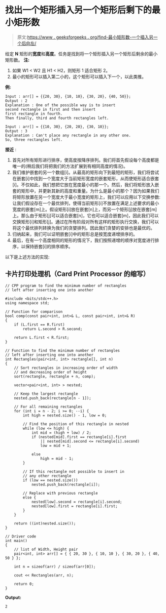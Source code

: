 # 找出一个矩形插入另一个矩形后剩下的最小矩形数

> 原文:[https://www . geeksforgeeks . org/find-最小矩形数-一个插入另一个后向左/](https://www.geeksforgeeks.org/find-the-minimum-number-of-rectangles-left-after-inserting-one-into-another/)

给定 **N** 矩形的**宽度**和**高度**。任务是找到将一个矩形插入另一个矩形后剩余的最小矩形数。
**注:**

1.  如果 W1 < W2 且 H1 < H2，则矩形 1 适合矩形 2。
2.  最小的矩形可以插入第二小的，这个矩形可以插入下一个，以此类推。

**例:**

```
Input : arr[] = {{20, 30}, {10, 10}, {30, 20}, {40, 50}};
Output : 2
Explanation : One of the possible way is to insert 
second rectangle in first and then insert 
first rectangle in fourth. 
Then finally, third and fourth rectangles left.

Input : arr[] = {{10, 30}, {20, 20}, {30, 10}};
Output : 3
Explanation : Can't place any rectangle in any other one. 
So, three rectangles left.
```

**接近** :

1.  首先对所有矩形进行排序，使高度按降序排列。我们将首先假设每个高度都是唯一的(稍后我们将把我们的方法扩展到有相同高度的情况)。
2.  我们维护嵌套的另一个数组[i]。从最高的矩形向下到最短的矩形，我们将尝试在嵌套[i]中找到一个宽度大于当前矩形宽度的嵌套矩形，从而使矩形适合嵌套[i]。不仅如此，我们想把它放在宽度最小的那一个。然后，我们将矩形放入嵌套的矩形中，并更新其新的高度和重量。为什么是最小的那个？因为如果我们将矩形放置在另一个宽度大于最小宽度的矩形上，我们可以应用以下交换参数:
    让我们假设存在一个最优排列，使得当前矩形[i]不放置在满足上述要求的最小宽度的嵌套[m]上。假设矩形[i]放在嵌套[n]上，而另一个矩形[j]放在嵌套[m]上。那么由于矩形[j]可以适合嵌套[n]，它也可以适合嵌套[m]，因此我们可以交换矩形[i]和矩形[j]。通过在所有阶段对所有这样的矩形执行交换，我们可以将这个最优排列转换为我们的贪婪排列。因此我们贪婪的安排也是最优的。
3.  归纳起来，我们可以证明嵌套[i]中的矩形总是按宽度递增排序的。
4.  最后，在有一个高度相同的矩形的情况下，我们按照递增的顺序对宽度进行排序，以保持嵌套[i]的排序顺序。

以下是上述方法的实现:

## 卡片打印处理机（Card Print Processor 的缩写）

```
// CPP program to find the minimum number of rectangles
// left after inserting one into another

#include <bits/stdc++.h>
using namespace std;

// Function for comparison
bool comp(const pair<int, int>& L, const pair<int, int>& R)
{
    if (L.first == R.first)
        return L.second > R.second;

    return L.first < R.first;
}

// Function to find the minimum number of rectangles
// left after inserting one into another
int Rectangles(pair<int, int> rectangle[], int n)
{
    // Sort rectangles in increasing order of width
    // and decreasing order of height
    sort(rectangle, rectangle + n, comp);

    vector<pair<int, int> > nested;

    // Keep the largest rectangle
    nested.push_back(rectangle[n - 1]);

    // For all remaining rectangles
    for (int i = n - 2; i >= 0; --i) {
        int high = nested.size() - 1, low = 0;

        // Find the position of this rectangle in nested
        while (low <= high) {
            int mid = (high + low) / 2;
            if (nested[mid].first == rectangle[i].first
                || nested[mid].second <= rectangle[i].second)
                low = mid + 1;

            else
                high = mid - 1;
        }

        // If this rectangle not possible to insert in
        // any other rectangle
        if (low == nested.size())
            nested.push_back(rectangle[i]);

        // Replace with previous rectangle
        else {
            nested[low].second = rectangle[i].second;
            nested[low].first = rectangle[i].first;
        }
    }

    return ((int)nested.size());
}

// Driver code
int main()
{
    // list of Width, Height pair
    pair<int, int> arr[] = { { 20, 30 }, { 10, 10 }, { 30, 20 }, { 40, 50 } };

    int n = sizeof(arr) / sizeof(arr[0]);

    cout << Rectangles(arr, n);

    return 0;
}
```

**Output:** 

```
2
```